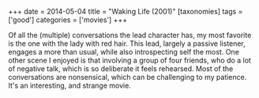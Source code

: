 +++
date = 2014-05-04
title = "Waking Life (2001)"
[taxonomies]
tags = ['good']
categories = ['movies']
+++

Of all the (multiple) conversations the lead character has, my most
favorite is the one with the lady with red hair. This lead, largely a
passive listener, engages a more than usual, while also introspecting
self the most. One other scene I enjoyed is that involving a group of
four friends, who do a lot of negative talk, which is so deliberate it
feels rehearsed. Most of the conversations are nonsensical, which can be
challenging to my patience. It's an interesting, and strange movie.
